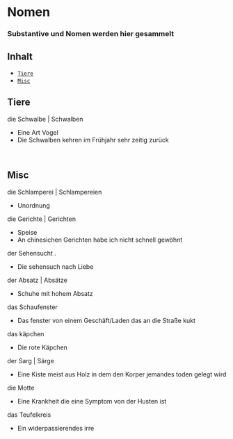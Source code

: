 # **Nomen**

### Substantive und Nomen werden hier gesammelt

## Inhalt

- [`Tiere`](#tiere)
- [`Misc`](#misc)

## Tiere

die Schwalbe | Schwalben
- Eine Art Vogel
- Die Schwalben kehren im Frühjahr sehr zeitig zurück

<br>

## Misc

die Schlamperei | Schlampereien
- Unordnung

die Gerichte | Gerichten 
- Speise 
- An chinesichen Gerichten habe ich nicht schnell gewöhnt


der Sehensucht .
- Die sehensuch nach Liebe

der Absatz | Absätze
- Schuhe mit hohem Absatz

das Schaufenster
- Das fenster von einem Geschäft/Laden das an die Straße kukt

das käpchen
- Die rote Käpchen

der Sarg | Särge
- Eine Kiste meist aus Holz in dem den Korper jemandes toden gelegt wird

die Motte 
- Eine Krankheit die eine Symptom von der Husten ist

das Teufelkreis
- Ein widerpassierendes irre